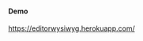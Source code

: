 <h4>Demo</h4>
<a href="https://editorwysiwyg.herokuapp.com/" target="_blank">https://editorwysiwyg.herokuapp.com/</a>

